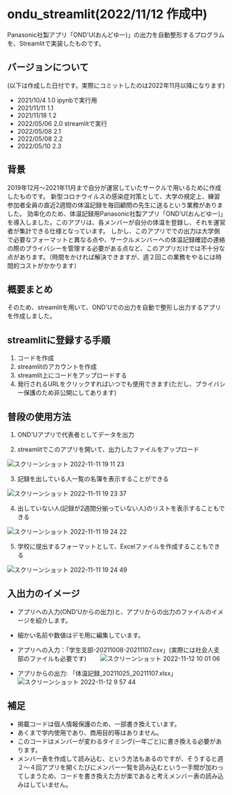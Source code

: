 # ondu_streamlit(2022/11/12 作成中)
Panasonic社製アプリ「OND'U(おんどゆー)」の出力を自動整形するプログラムを、Streamlitで実装したものです。 

## バージョンについて
(以下は作成した日付です。実際にコミットしたのは2022年11月以降になります)

- 2021/10/4  1.0 ipynbで実行用
- 2021/11/11 1.1 
- 2021/11/18 1.2 
- 2022/05/06 2.0 streamlitで実行
- 2022/05/08 2.1 
- 2022/05/08 2.2
- 2022/05/10 2.3   

## 背景
2019年12月〜2021年11月まで自分が運営していたサークルで用いるために作成したものです。
新型コロナウイルスの感染症対策として、大学の規定上、練習参加者全員の直近2週間の体温記録を毎回顧問の先生に送るという業務がありました。
効率化のため、体温記録用Panasonic社製アプリ「OND'U(おんどゆー)」を導入しました。このアプリは、各メンバーが自分の体温を登録し、それを運営者が集計できる仕様となっています。
しかし、このアプリででの出力は大学側で必要なフォーマットと異なる点や、サークルメンバーへの体温記録確認の連絡の際のプライバシーを管理する必要がある点など、このアプリだけでは不十分な点があります。（時間をかければ解決できますが、週２回この業務をやるには時間的コストがかかります）

## 概要まとめ
そのため、streamlitを用いて、OND'Uでの出力を自動で整形し出力するアプリを作成しました。

## streamlitに登録する手順
1. コードを作成
2. streamlitのアカウントを作成
3. streamlit上にコードをアップロードする
4. 発行されるURLをクリックすればいつでも使用できます(ただし、プライバシー保護のため非公開にしてあります)

## 普段の使用方法
1. OND'Uアプリで代表者としてデータを出力

2. streamlitでこのアプリを開いて、出力したファイルをアップロード

![スクリーンショット 2022-11-11 19 11 23](https://user-images.githubusercontent.com/82196701/201318153-ca513370-cce9-46ae-b065-51dd3903472c.png)

3. 記録を出している人一覧の名簿を表示することができる

![スクリーンショット 2022-11-11 19 23 37](https://user-images.githubusercontent.com/82196701/201320489-fc9a94e3-e482-4777-a166-a90cd47f3fe1.png)

4. 出していない人(記録が2週間分揃っていない人)のリストを表示することもできる

![スクリーンショット 2022-11-11 19 24 22](https://user-images.githubusercontent.com/82196701/201320612-08ec3a06-57ff-4030-bb84-1c1cd09201ef.png)

5. 学校に提出するフォーマットとして、Excelファイルを作成することもできる

![スクリーンショット 2022-11-11 19 24 49](https://user-images.githubusercontent.com/82196701/201320705-58a05e57-302f-42c3-9c67-89133ea648fd.png)

## 入出力のイメージ
- アプリへの入力(OND'Uからの出力)と、アプリからの出力のファイルのイメージを紹介します。
- 細かい名前や数値はデモ用に編集しています。

- アプリへの入力：「学生支部-20211008-20211107.csv」(実際には社会人支部のファイルも必要です)　　
![スクリーンショット 2022-11-12 10 01 06](https://user-images.githubusercontent.com/82196701/201449043-03adc915-5554-4aab-a63e-c5ce08e1d1fe.png)

- アプリからの出力: 「体温記録_20211025_20211107.xlsx」　　
![スクリーンショット 2022-11-12 9 57 44](https://user-images.githubusercontent.com/82196701/201448879-c2f11bc7-6557-43af-aee0-7a46c355c945.png)

## 補足
- 掲載コードは個人情報保護のため、一部書き換えています。
- あくまで学内使用であり、商用目的等はありません。
- このコードはメンバーが変わるタイミング(一年ごと)に書き換える必要があります。
- メンバー表を作成して読み込む、という方法もあるのですが、そうすると週２〜４回アプリを開くたびにメンバー一覧を読み込むという一手間が加わってしまうため、コードを書き換えた方が楽であると考えメンバー表の読み込みはしていません。

　
